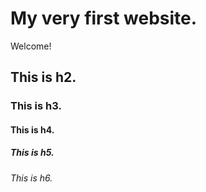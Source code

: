 # My very first website.

Welcome!

## This is h2.

### This is h3.

#### This is h4.

##### This is h5.

###### This is h6.



